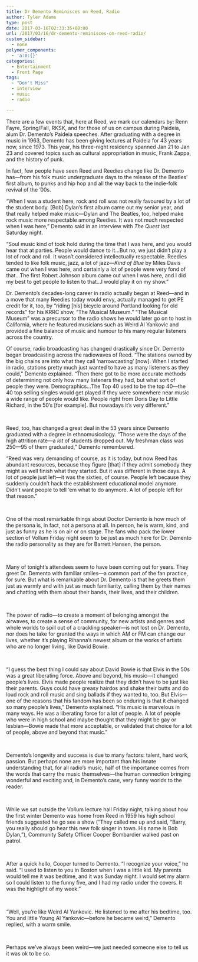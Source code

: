 ```yaml
---
title: Dr Demento Reminisces on Reed, Radio
author: Tyler Adams
type: post
date: 2017-03-16T02:33:35+00:00
url: /2017/03/16/dr-demento-reminisces-on-reed-radio/
custom_sidebar:
  - none
polymer_components:
  - 'a:0:{}'
categories:
  - Entertainment
  - Front Page
tags:
  - "Don't Miss"
  - interview
  - music
  - radio

---
```

<span style="font-weight: 400;">There are a few events that, here at Reed, we mark our calendars by: Renn Fayre, Spring/Fall, RKSK, and for those of us on campus during Paideia, alum Dr. Demento’s Paideia speeches. After graduating with a degree in music in 1963, Demento has been giving lectures at Paideia for 43 years now, since 1973. This year, his three-night residency spanned Jan 21 to Jan 23 and covered topics such as cultural appropriation in music, Frank Zappa, and the history of punk. </span>

<span style="font-weight: 400;">In fact, few people have seen Reed and Reedies change like Dr. Demento has—from his folk music undergraduate days to the release of the Beatles’ first album, to punks and hip hop and all the way back to the indie-folk revival of the ’00s.</span>

<span style="font-weight: 400;">“When I was a student here, rock and roll was not really favoured by a lot of the student body. [Bob] Dylan’s first album came out my senior year, and that really helped make music—Dylan and The Beatles, too, helped make rock music more respectable among Reedies. It was not much respected when I was here,” Demento said in an interview with </span>_<span style="font-weight: 400;">The Quest </span>_<span style="font-weight: 400;">last Saturday night.</span>   <span style="font-weight: 400;"></span>

“Soul music kind of took hold during the time that I was here, and you would hear that at parties. People would dance to it…But no, we just didn’t play a lot of rock and roll. It wasn’t considered intellectually respectable. Reedies tended to like folk music, jazz, a lot of jazz—_<span style="font-weight: 400;">Kind of Blue</span>_ <span style="font-weight: 400;">by Miles Davis came out when I was here, and certainly a lot of people were very fond of that…The first Robert Johnson album came out when I was here, and I did my best to get people to listen to that…I would play it on my show.”</span>

<span style="font-weight: 400;">Dr. Demento’s decades-long career in radio actually began at Reed—and in a move that many Reedies today would envy, actually managed to get PE credit for it, too, by “riding [his] bicycle around Portland looking for old records” for his KRRC show, “The Musical Museum.” “The Musical Museum” was a precursor to the radio shows he would later go on to host in California, where he featured musicians such as Weird Al Yankovic and provided a fine balance of music and humour to his many regular listeners across the country.</span>

<span style="font-weight: 400;">Of course, radio broadcasting has changed drastically since Dr. Demento began broadcasting across the radiowaves of Reed. “The stations owned by the big chains are into what they call ‘narrowcasting’ [now]. When I started in radio, stations pretty much just wanted to have as many listeners as they could,” Demento explained. “Then there got to be more accurate methods of determining not only how many listeners they had, but what sort of people they were. Demographics…The Top 40 used to be the top 40—the 40 top selling singles would get played if they were somewhere near music a wide range of people would like. People right from Doris Day to Little Richard, in the 50’s [for example]. But nowadays it’s very different.”</span>

&nbsp;

<span style="font-weight: 400;">Reed, too, has changed a great deal in the 53 years since Demento graduated with a degree in ethnomusicology. “Those were the days of the high attrition rate—a </span>_<span style="font-weight: 400;">lot</span>_ <span style="font-weight: 400;">of students dropped out. My freshman class was 250—95 of them graduated,” Demento remembered. </span>

<span style="font-weight: 400;">“Reed was very demanding of course, as it is today, but now Reed has abundant resources, because they figure [that] if they admit somebody they might as well finish what they started. But it was different in those days. A lot of people just left—it was the sixties, of course. People left because they suddenly couldn’t hack the establishment educational model anymore. Didn’t want people to tell ‘em what to do anymore. A lot of people left for that reason.”</span>

&nbsp;

<span style="font-weight: 400;">One of the most remarkable things about Doctor Demento is how much of the persona is, in fact, not a persona at all. In person, he is warm, kind, and just as funny as he is on air or on stage. The fans who pack the lower section of Vollum Friday night </span> <span style="font-weight: 400;">seem to be just as much here for Dr. Demento the radio personality as they are for Barrett Hansen, the person.</span>

&nbsp;

<span style="font-weight: 400;">Many of tonight’s attendees seem to have been coming out for years. They greet Dr. Demento with familiar smiles—a common part of the fan practice, for sure. But what is remarkable about Dr. Demento is that he greets them just as warmly and with just as much familiarity, calling them by their names and chatting with them about their bands, their lives, and their children. </span>

&nbsp;

<span style="font-weight: 400;">The power of radio—to create a moment of belonging amongst the airwaves, to create a sense of community, for new artists and genres and whole worlds to spill out of a crackling speaker—is not lost on Dr. Demento, nor does he take for granted the ways in which AM or FM can change our lives, whether it’s playing Rihanna’s newest album or the works of artists who are no longer living, like David Bowie. </span>

&nbsp;

<span style="font-weight: 400;">“I guess the best thing I could say about David Bowie is that Elvis in the 50s was a great liberating force. Above and beyond, his music—it changed people’s lives. Elvis made people realize that they didn’t have to be just like their parents. Guys could have greasy hairdos and shake their butts and do loud rock and roll music and sing ballads if they wanted to, too. But Elvis—one of the reasons that his fandom has been so enduring is that it changed so many people’s lives,” Demento explained. “His music is marvelous in many ways. He was a liberating force for a lot of people. A lot of people who were in high school and maybe thought that they might be gay or lesbian—Bowie made that more acceptable, or validated that choice for a lot of people, above and beyond that music.”</span>

&nbsp;

<span style="font-weight: 400;">Demento’s longevity and success is due to many factors: talent, hard work, passion. But perhaps none are more important than his innate understanding that, for all radio’s music, half of the importance comes from the words that carry the music themselves—the human connection bringing wonderful and exciting and, in Demento’s case, very funny worlds to the reader. </span>

&nbsp;

<span style="font-weight: 400;">While we sat outside the Vollum lecture hall Friday night, talking about how the first winter Demento was home from Reed in 1959 his high school friends suggested he go see a show (“They called me up and said, “Barry, you really should go hear this new folk singer in town. His name is Bob Dylan,”), Community Safety Officer Cooper Bombardier walked past on patrol. </span>

&nbsp;

<span style="font-weight: 400;">After a quick hello, Cooper turned to Demento. “I recognize your voice,” he said. “I used to listen to you in Boston when I was a little kid. My parents would tell me it was bedtime, and it was Sunday night. I would set my alarm so I could listen to the funny five, and I had my radio under the covers. It was the highlight of my week.” </span>

&nbsp;

<span style="font-weight: 400;">“Well, you’re like Weird Al Yankovic. He listened to me after his bedtime, too. You and little Young Al Yankovic—before he became weird,” Demento replied, with a warm smile. </span>

&nbsp;

<span style="font-weight: 400;">Perhaps we’ve always been weird—we just needed someone else to tell us it was ok to be so.</span>

&nbsp;
